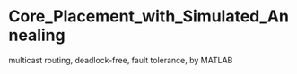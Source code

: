 # Core_Placement_with_Simulated_Annealing
multicast routing, deadlock-free, fault tolerance, by MATLAB
